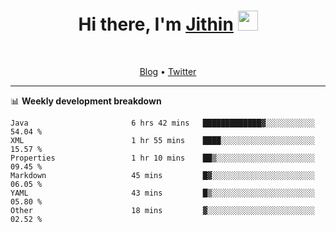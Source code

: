 <h1 align="center">Hi there, I'm <a href="https://jithset.github.io/" target="_blank">Jithin</a> <img
src="https://github.com/blackcater/blackcater/raw/main/images/Hi.gif" height="32" /></h1>

<br />

<p align="center">
  <a href="https://jithset.github.io">Blog</a> •
  <a href="https://twitter.com/jithset">Twitter</a>
</p>

---

📊 **Weekly development breakdown**

<!--START_SECTION:waka-->

```text
Java                       6 hrs 42 mins   █████████████▓░░░░░░░░░░░   54.04 %
XML                        1 hr 55 mins    ████░░░░░░░░░░░░░░░░░░░░░   15.57 %
Properties                 1 hr 10 mins    ██▒░░░░░░░░░░░░░░░░░░░░░░   09.45 %
Markdown                   45 mins         █▓░░░░░░░░░░░░░░░░░░░░░░░   06.05 %
YAML                       43 mins         █▒░░░░░░░░░░░░░░░░░░░░░░░   05.80 %
Other                      18 mins         ▓░░░░░░░░░░░░░░░░░░░░░░░░   02.52 %
```

<!--END_SECTION:waka-->

